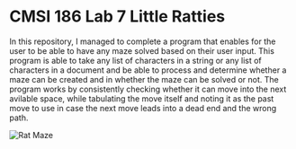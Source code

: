 # CMSI 186 Lab 7 Little Ratties

In this repository, I managed to complete a program that enables for the user to be able to have any maze solved based on their user input. This program is able to take any list of characters in a string or any list of characters in a document and be able to process and determine whether a maze can be created and in whether the maze can be solved or not. The program works by consistently checking whether it can move into the next avilable space, while tabulating the move itself and noting it as the past move to use in case the next move leads into a dead end and the wrong path. 

![Rat Maze](https://i.ytimg.com/vi/f9MKWvwGSo4/maxresdefault.jpg)
